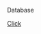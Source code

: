 Database

[Click](https://drive.google.com/file/d/1aphUxOKOL5vVuX_HG6LRb50wZKk9lqw8/view?usp=drive_link)
